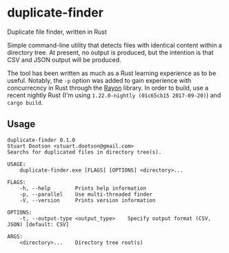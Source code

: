 # duplicate-finder
Duplicate file finder, written in Rust

Simple command-line utility that detects files with identical content within a directory tree. At present, no output is produced, but the intention is that CSV and JSON output will be produced.

The tool has been written as much as a Rust learning experience as to be useful. Notably, the `-p` option was added to gain experience with concurrecncy in Rust through the [Rayon](https://github.com/nikomatsakis/rayon) library. In order to build, use a recent nightly Rust (I'm using `1.22.0-nightly (01c65cb15 2017-09-20)`) and `cargo build`.

## Usage
````
duplicate-finder 0.1.0
Stuart Dootson <stuart.dootson@gmail.com>
Searchs for duplicated files in directory tree(s).

USAGE:
    duplicate-finder.exe [FLAGS] [OPTIONS] <directory>...

FLAGS:
    -h, --help        Prints help information
    -p, --parallel    Use multi-threaded finder
    -V, --version     Prints version information

OPTIONS:
    -t, --output-type <output_type>    Specify output format (CSV, JSON) [default: CSV]

ARGS:
    <directory>...    Directory tree root(s)
````
